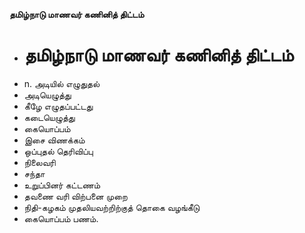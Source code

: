 **தமிழ்நாடு மாணவர் கணினித் திட்டம்**
- # தமிழ்நாடு மாணவர் கணினித் திட்டம்
- n. அடியில் எழுதுதல்
- அடியெழுத்து
- கீழே எழுதப்பட்டது
- கடையெழுத்து
- கையொப்பம்
- இசை விணக்கம்
- ஒப்புதல் தெரிவிப்பு
- நிலைவரி
- சந்தா
- உறுப்பினர் கட்டணம்
- தவணை வரி விற்பனை முறை
- நிதி-கழகம் முதலியவற்றிற்குத் தொகை வழங்கீடு
- கையொப்பம் பணம்.

